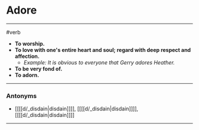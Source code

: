 # Adore
---
#verb
- **To worship.**
- **To love with one's entire heart and soul; regard with deep respect and affection.**
	- _Example: It is obvious to everyone that Gerry adores Heather._
- **To be very fond of.**
- **To adorn.**
---
### Antonyms
- [[[[d/_disdain|disdain]]]], [[[[d/_disdain|disdain]]]], [[[[d/_disdain|disdain]]]]
---
